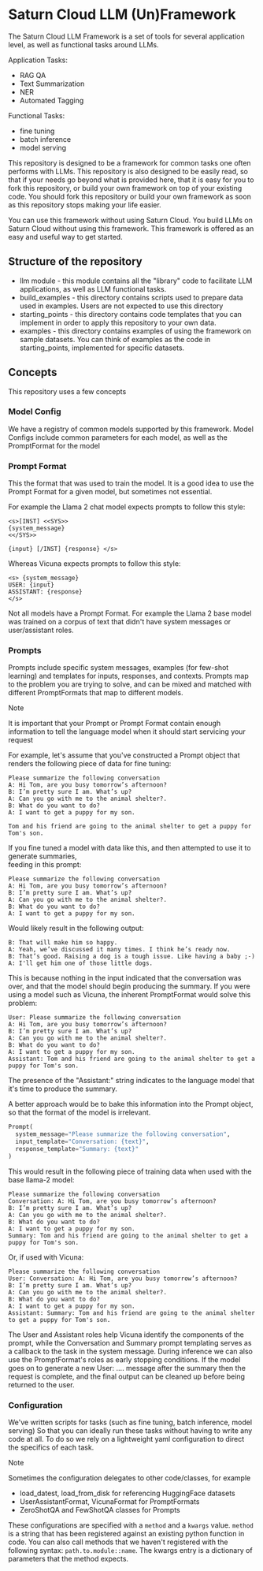# Saturn Cloud LLM (Un)Framework

The Saturn Cloud LLM Framework is a set of tools for several application level, 
as well as functional tasks around LLMs.

Application Tasks:
- RAG QA
- Text Summarization
- NER
- Automated Tagging

Functional Tasks:
- fine tuning
- batch inference
- model serving

This repository is designed to be a framework for common tasks one often performs with LLMs. 
This repository is also designed to be easily read, so that if your needs go beyond what is provided here, 
that it is easy for you to fork this repository, or build your own framework on top of your existing code.
You should fork this repository or build your own framework as soon as this repository stops making your life
easier.

You can use this framework without using Saturn Cloud. You build LLMs on Saturn Cloud without 
using this framework. This framework is offered as an easy and useful way to get started.

## Structure of the repository

- llm module - this module contains all the "library" code to facilitate LLM applications, as well as LLM functional tasks.
- build_examples - this directory contains scripts used to prepare data used in examples. Users are not expected to use this directory
- starting_points - this directory contains code templates that you can implement in order to apply this repository to your own data.
- examples - this directory contains examples of using the framework on sample datasets. You can think of examples as the code in starting_points, implemented for specific datasets.

## Concepts

This repository uses a few concepts

### Model Config

We have a registry of common models supported by this framework. Model Configs include common parameters for each model, as well as the PromptFormat for the model 

### Prompt Format

This the format that was used to train the model. It is a good idea to use the Prompt Format for a given model, but sometimes not essential. 
  
For example the Llama 2 chat model expects prompts to follow this style:

```
<s>[INST] <<SYS>>
{system_message}
<</SYS>>

{input} [/INST] {response} </s>
```

Whereas Vicuna expects prompts to follow this style:

```
<s> {system_message}
USER: {input}
ASSISTANT: {response}
</s>
```

Not all models have a Prompt Format. For example the Llama 2 base model was trained on 
a corpus of text that didn't have system messages or user/assistant roles.

### Prompts

Prompts include specific system messages, examples (for few-shot learning) 
and templates for inputs, responses, and contexts. Prompts map to the problem you are trying 
to solve, and can be mixed and matched with different PromptFormats that map to different models. 

> [!NOTE]  
> It is important that your Prompt or Prompt Format contain enough information to tell the language 
> model when it should start servicing your request
 
For example, let's assume that you've constructed a Prompt object that renders the following 
piece of data for fine tuning:

```
Please summarize the following conversation
A: Hi Tom, are you busy tomorrow’s afternoon?
B: I’m pretty sure I am. What’s up?
A: Can you go with me to the animal shelter?.
B: What do you want to do?
A: I want to get a puppy for my son.

Tom and his friend are going to the animal shelter to get a puppy for Tom's son.
```

If you fine tuned a model with data like this, and then attempted to use it to generate summaries,  
feeding in this prompt:

```
Please summarize the following conversation
A: Hi Tom, are you busy tomorrow’s afternoon?
B: I’m pretty sure I am. What’s up?
A: Can you go with me to the animal shelter?.
B: What do you want to do?
A: I want to get a puppy for my son.
```

Would likely result in the following output:

```
B: That will make him so happy.
A: Yeah, we’ve discussed it many times. I think he’s ready now.
B: That’s good. Raising a dog is a tough issue. Like having a baby ;-)
A: I'll get him one of those little dogs.
```

This is because nothing in the input indicated that the conversation was over, and that the model
should begin producing the summary. If you were using a model such as Vicuna, the inherent 
PromptFormat would solve this problem:

```
User: Please summarize the following conversation
A: Hi Tom, are you busy tomorrow’s afternoon?
B: I’m pretty sure I am. What’s up?
A: Can you go with me to the animal shelter?.
B: What do you want to do?
A: I want to get a puppy for my son.
Assistant: Tom and his friend are going to the animal shelter to get a puppy for Tom's son.
```

The presence of the "Assistant:" string indicates to the language model that it's time to produce 
the summary. 

A better approach would be to bake this information into the Prompt object, so that the format
of the model is irrelevant.

```python
Prompt(
  system_message="Please summarize the following conversation", 
  input_template="Conversation: {text}",
  response_template="Summary: {text}"
)
```

This would result in the following piece of training data when used with the base llama-2 model:

```
Please summarize the following conversation
Conversation: A: Hi Tom, are you busy tomorrow’s afternoon?
B: I’m pretty sure I am. What’s up?
A: Can you go with me to the animal shelter?.
B: What do you want to do?
A: I want to get a puppy for my son.
Summary: Tom and his friend are going to the animal shelter to get a puppy for Tom's son.
```

Or, if used with Vicuna:

```
Please summarize the following conversation
User: Conversation: A: Hi Tom, are you busy tomorrow’s afternoon?
B: I’m pretty sure I am. What’s up?
A: Can you go with me to the animal shelter?.
B: What do you want to do?
A: I want to get a puppy for my son.
Assistant: Summary: Tom and his friend are going to the animal shelter to get a puppy for Tom's son.
```

The User and Assistant roles help Vicuna identify the components of the prompt, while the Conversation and 
Summary prompt templating serves as a callback to the task in the system message. During inference 
we can also use the PromptFormat's roles as early stopping conditions. If the model goes on to generate 
a new User: .... message after the summary then the request is complete, and the final output can be 
cleaned up before being returned to the user.

### Configuration

We've written scripts for tasks (such as fine tuning, batch inference, model serving)
So that you can ideally run these tasks without having to write any code at all. To do so we
rely on a lightweight yaml configuration to direct the specifics of each task. 

> [!NOTE]
> Sometimes the configuration delegates to other code/classes, for example
> - load_datest, load_from_disk for referencing HuggingFace datasets
> - UserAssistantFormat, VicunaFormat for PromptFormats
> - ZeroShotQA and FewShotQA classes for Prompts
>
> These configurations are specified with a `method` and a `kwargs` value. `method` is a string that
has been registered against an existing python function in code. You can also call methods that
we haven't registered with the following syntax: `path.to.module::name`. The kwargs entry is a dictionary of
> parameters that the method expects.
